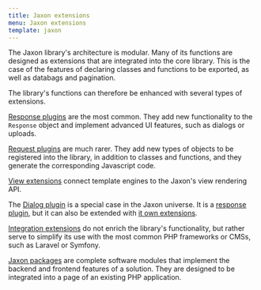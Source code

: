 ```yaml
---
title: Jaxon extensions
menu: Jaxon extensions
template: jaxon
---
```


The Jaxon library's architecture is modular.
Many of its functions are designed as extensions that are integrated into the core library.
This is the case of the features of declaring classes and functions to be exported, as well as databags and pagination.

The library's functions can therefore be enhanced with several types of extensions.

[Response plugins](../response.html) are the most common. They add new functionality to the `Response` object and implement advanced UI features, such as dialogs or uploads.

[Request plugins](../request.html) are much rarer. They add new types of objects to be registered into the library, in addition to classes and functions, and they generate the corresponding Javascript code.

[View extensions](../views.html) connect template engines to the Jaxon's view rendering API.

The [Dialog plugin](../../ui-features/dialogs.html) is a special case in the Jaxon universe. It is a [response plugin](../response.html), but it can also be extended with [it own extensions](../dialogs.html).

[Integration extensions](../../integrations/about.html) do not enrich the library's functionality, but rather serve to simplify its use with the most common PHP frameworks or CMSs, such as Laravel or Symfony.

[Jaxon packages](../packages.html) are complete software modules that implement the backend and frontend features of a solution. They are designed to be integrated into a page of an existing PHP application.
